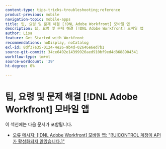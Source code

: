 ```yaml
---
content-type: tips-tricks-troubleshooting;reference
product-previous: mobile
navigation-topic: mobile-apps
title: 팁, 요령 및 문제 해결 [!DNL Adobe Workfront] 모바일 앱
description: 팁, 요령 및 문제 해결 [!DNL Adobe Workfront] 모바일 앱
author: Lisa
feature: Get Started with Workfront
recommendations: noDisplay, noCatalog
exl-id: 8df37e35-0124-4e26-9b4d-02646e6ed7b1
source-git-commit: 34ce6492e14399926aed910bf9ed4d8688904341
workflow-type: tm+mt
source-wordcount: '39'
ht-degree: 0%

---
```


# 팁, 요령 및 문제 해결 [!DNL Adobe Workfront] 모바일 앱

이 섹션에는 다음 문서가 포함됩니다.

* [오류 메시지: [!DNL Adobe Workfront] 모바일 앱: &quot;[!UICONTROL 계정이 API가 활성화되지 않았습니다.]&quot;](../../../workfront-basics/mobile-apps/tips-tricks-and-troubleshooting/error-message-on-mobile-app.md)
